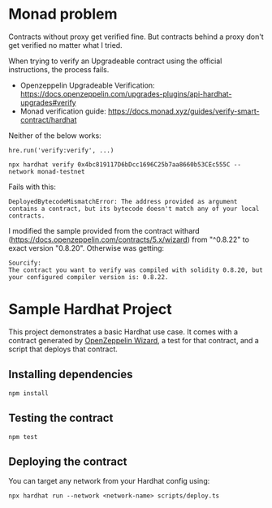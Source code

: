 # Monad problem

Contracts without proxy get verified fine. But contracts behind a proxy don't get verified no matter what I tried.

When trying to verify an Upgradeable contract using the official instructions, the process fails.
- Openzeppelin Upgradeable Verification: https://docs.openzeppelin.com/upgrades-plugins/api-hardhat-upgrades#verify
- Monad verification guide: https://docs.monad.xyz/guides/verify-smart-contract/hardhat

Neither of the below works:
```
hre.run('verify:verify', ...)

npx hardhat verify 0x4bc819117D6bDcc1696C25b7aa8660b53CEc555C --network monad-testnet
```

Fails with this:
```
DeployedBytecodeMismatchError: The address provided as argument contains a contract, but its bytecode doesn't match any of your local contracts.
```

I modified the sample provided from the contract withard (https://docs.openzeppelin.com/contracts/5.x/wizard) from "^0.8.22" to exact version "0.8.20". Otherwise was getting:
```
Sourcify:
The contract you want to verify was compiled with solidity 0.8.20, but your configured compiler version is: 0.8.22.
```





# Sample Hardhat Project

This project demonstrates a basic Hardhat use case. It comes with a contract generated by [OpenZeppelin Wizard](https://wizard.openzeppelin.com/), a test for that contract, and a script that deploys that contract.

## Installing dependencies

```
npm install
```

## Testing the contract

```
npm test
```

## Deploying the contract

You can target any network from your Hardhat config using:

```
npx hardhat run --network <network-name> scripts/deploy.ts
```
